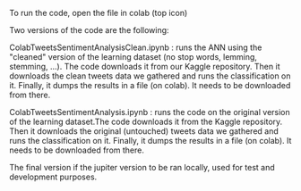 To run the code, open the file in colab (top icon)

Two versions of the code are the following:

ColabTweetsSentimentAnalysisClean.ipynb : runs the ANN using the "cleaned" version of the learning dataset (no stop words, lemming, stemming, ...). The code downloads it from our Kaggle repository. Then it downloads the clean tweets data we gathered and runs the classification on it. Finally, it dumps the results in a file (on colab). It needs to be downloaded from there. 

ColabTweetsSentimentAnalysis.ipynb : runs the code on the original version of the learning dataset.The code downloads it from the Kaggle repository. Then it downloads the original (untouched) tweets data we gathered and runs the classification on it. Finally, it dumps the results in a file (on colab). It needs to be downloaded from there. 

The final version if the jupiter version to be ran locally, used for test and development purposes.
